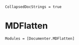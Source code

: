 ```@meta
CollapsedDocStrings = true
```

# MDFlatten

```@autodocs
Modules = [Documenter.MDFlatten]
```
